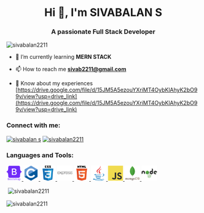 <h1 align="center">Hi 👋, I'm SIVABALAN S</h1>
<h3 align="center">A passionate Full Stack Developer</h3>

<p align="left"> <img src="https://komarev.com/ghpvc/?username=sivabalan2211&label=Profile%20views&color=0e75b6&style=flat" alt="sivabalan2211" /> </p>

- 🌱 I’m currently learning **MERN STACK**

- 📫 How to reach me **sivab2211@gmail.com**

- 📄 Know about my experiences [https://drive.google.com/file/d/15JM5A5ezouYXriMT4OybKlAhyK2bO99v/view?usp=drive_link](https://drive.google.com/file/d/15JM5A5ezouYXriMT4OybKlAhyK2bO99v/view?usp=drive_link)

<h3 align="left">Connect with me:</h3>
<p align="left">
<a href="https://linkedin.com/in/sivabalan s" target="blank"><img align="center" src="https://raw.githubusercontent.com/rahuldkjain/github-profile-readme-generator/master/src/images/icons/Social/linked-in-alt.svg" alt="sivabalan s" height="30" width="40" /></a>
<a href="https://www.leetcode.com/sivabalan2211" target="blank"><img align="center" src="https://raw.githubusercontent.com/rahuldkjain/github-profile-readme-generator/master/src/images/icons/Social/leet-code.svg" alt="sivabalan2211" height="30" width="40" /></a>
</p>

<h3 align="left">Languages and Tools:</h3>
<p align="left"> <a href="https://getbootstrap.com" target="_blank" rel="noreferrer"> <img src="https://raw.githubusercontent.com/devicons/devicon/master/icons/bootstrap/bootstrap-plain-wordmark.svg" alt="bootstrap" width="40" height="40"/> </a> <a href="https://www.cprogramming.com/" target="_blank" rel="noreferrer"> <img src="https://raw.githubusercontent.com/devicons/devicon/master/icons/c/c-original.svg" alt="c" width="40" height="40"/> </a> <a href="https://www.w3schools.com/css/" target="_blank" rel="noreferrer"> <img src="https://raw.githubusercontent.com/devicons/devicon/master/icons/css3/css3-original-wordmark.svg" alt="css3" width="40" height="40"/> </a> <a href="https://expressjs.com" target="_blank" rel="noreferrer"> <img src="https://raw.githubusercontent.com/devicons/devicon/master/icons/express/express-original-wordmark.svg" alt="express" width="40" height="40"/> </a> <a href="https://www.w3.org/html/" target="_blank" rel="noreferrer"> <img src="https://raw.githubusercontent.com/devicons/devicon/master/icons/html5/html5-original-wordmark.svg" alt="html5" width="40" height="40"/> </a> <a href="https://www.java.com" target="_blank" rel="noreferrer"> <img src="https://raw.githubusercontent.com/devicons/devicon/master/icons/java/java-original.svg" alt="java" width="40" height="40"/> </a> <a href="https://developer.mozilla.org/en-US/docs/Web/JavaScript" target="_blank" rel="noreferrer"> <img src="https://raw.githubusercontent.com/devicons/devicon/master/icons/javascript/javascript-original.svg" alt="javascript" width="40" height="40"/> </a> <a href="https://www.mongodb.com/" target="_blank" rel="noreferrer"> <img src="https://raw.githubusercontent.com/devicons/devicon/master/icons/mongodb/mongodb-original-wordmark.svg" alt="mongodb" width="40" height="40"/> </a> <a href="https://nodejs.org" target="_blank" rel="noreferrer"> <img src="https://raw.githubusercontent.com/devicons/devicon/master/icons/nodejs/nodejs-original-wordmark.svg" alt="nodejs" width="40" height="40"/> </a> </p>

<p>&nbsp;<img align="center" src="https://github-readme-stats.vercel.app/api?username=sivabalan2211&show_icons=true&locale=en" alt="sivabalan2211" /></p>

<p><img align="center" src="https://github-readme-streak-stats.herokuapp.com/?user=sivabalan2211&" alt="sivabalan2211" /></p>

